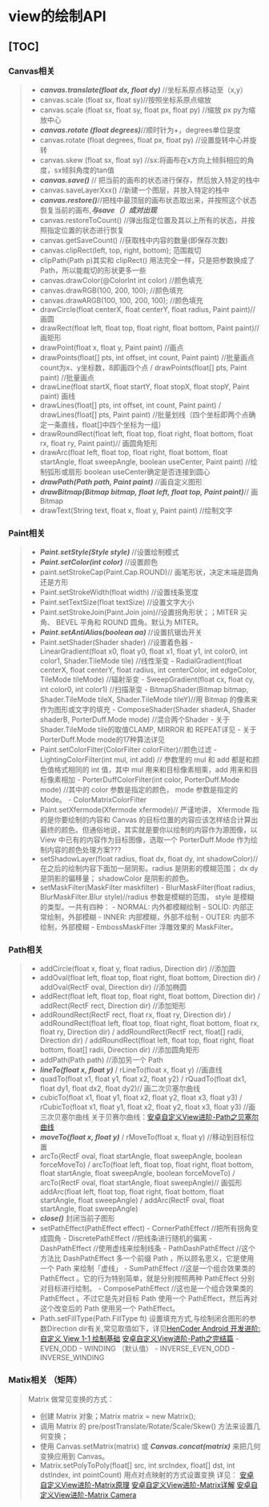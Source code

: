 # view的绘制API
[TOC]
---
### Canvas相关
> - ***canvas.translate(float dx, float dy)*** //坐标系原点移动至（x,y）
> - canvas.scale (float sx, float sy)//按照坐标系原点缩放
> - canvas.scale (float sx, float sy, float px, float py) //缩放 px py为缩放中心
> - ***canvas.rotate (float degrees)***//顺时针为+，degrees单位是度
> - canvas.rotate (float degrees, float px, float py) //设置旋转中心并旋转
> - canvas.skew (float sx, float sy) //sx:将画布在x方向上倾斜相应的角度，sx倾斜角度的tan值
> - ***canvas.save()*** // 把当前的画布的状态进行保存，然后放入特定的栈中
> - canvas.saveLayerXxx() //新建一个图层，并放入特定的栈中
> - ***canvas.restore()***//把栈中最顶层的画布状态取出来，并按照这个状态恢复当前的画布,***与save（）成对出现***
> - canvas.restoreToCount()	//弹出指定位置及其以上所有的状态，并按照指定位置的状态进行恢复
> - canvas.getSaveCount() //获取栈中内容的数量(即保存次数)
> - canvas.clipRect(left, top, right, bottom);  范围裁切
> - clipPath(Path p)其实和 clipRect() 用法完全一样，只是把参数换成了 Path，所以能裁切的形状更多一些
> - canvas.drawColor(@ColorInt int color) //颜色填充
> - canvas.drawRGB(100, 200, 100);   //颜色填充
> - canvas.drawARGB(100, 100, 200, 100);   //颜色填充
> - drawCircle(float centerX, float centerY, float radius, Paint paint)// 画圆
> - drawRect(float left, float top, float right, float bottom, Paint paint)// 画矩形
> - drawPoint(float x, float y, Paint paint) //画点
> - drawPoints(float[] pts, int offset, int count, Paint paint)  //批量画点 count为x、y坐标数，8即画四个点
/ drawPoints(float[] pts, Paint paint) //批量画点
> - drawLine(float startX, float startY, float stopX, float stopY, Paint paint) 画线
> - drawLines(float[] pts, int offset, int count, Paint paint) / drawLines(float[] pts, Paint paint) //批量划线（四个坐标即两个点确定一条直线，float[]中四个坐标为一组）
> - drawRoundRect(float left, float top, float right, float bottom, float rx, float ry, Paint paint)// 画圆角矩形
> - drawArc(float left, float top, float right, float bottom, float startAngle, float sweepAngle, boolean useCenter, Paint paint) //绘制弧形或扇形 boolean useCenter确定是否连接到圆心
> - ***drawPath(Path path, Paint paint)*** //画自定义图形
> - ***drawBitmap(Bitmap bitmap, float left, float top, Paint paint)***// 画 Bitmap
> - drawText(String text, float x, float y, Paint paint) //绘制文字

### Paint相关
> - ***Paint.setStyle(Style style)*** //设置绘制模式
> - ***Paint.setColor(int color)*** //设置颜色
> - paint.setStrokeCap(Paint.Cap.ROUND)// 画笔形状，决定末端是圆角还是方形
> - Paint.setStrokeWidth(float width) //设置线条宽度
> - Paint.setTextSize(float textSize) //设置文字大小
> - Paint.setStrokeJoin(Paint.Join join)//设置拐角形状；；MITER 尖角、 BEVEL 平角和 ROUND 圆角。默认为 MITER。
> - ***Paint.setAntiAlias(boolean aa)*** //设置抗锯齿开关
> - Paint.setShader(Shader shader) //设置着色器
    - LinearGradient(float x0, float y0, float x1, float y1, int color0, int color1, Shader.TileMode tile) //线性渐变
    - RadialGradient(float centerX, float centerY, float radius, int centerColor, int edgeColor, TileMode tileMode) //辐射渐变
    - SweepGradient(float cx, float cy, int color0, int color1) //扫描渐变
    - BitmapShader(Bitmap bitmap, Shader.TileMode tileX, Shader.TileMode tileY)//用 Bitmap 的像素来作为图形或文字的填充
    - ComposeShader(Shader shaderA, Shader shaderB, PorterDuff.Mode mode) //混合两个Shader 
    - 关于Shader.TileMode tile的取值CLAMP, MIRROR 和 REPEAT详见[](http://hencoder.com/ui-1-2/)
    - 关于PorterDuff.Mode mode的17种算法详见
> - Paint.setColorFilter(ColorFilter colorFilter)//颜色过滤
    - LightingColorFilter(int mul, int add) // 参数里的 mul 和 add 都是和颜色值格式相同的 int 值，其中 mul 用来和目标像素相乘，add 用来和目标像素相加
    - PorterDuffColorFilter(int color, PorterDuff.Mode mode) //其中的 color 参数是指定的颜色， mode 参数是指定的 Mode。
    - ColorMatrixColorFilter
> -  Paint.setXfermode(Xfermode xfermode)// 严谨地讲， Xfermode 指的是你要绘制的内容和 Canvas 的目标位置的内容应该怎样结合计算出最终的颜色。但通俗地说，其实就是要你以绘制的内容作为源图像，以 View 中已有的内容作为目标图像，选取一个 PorterDuff.Mode 作为绘制内容的颜色处理方案???
> - setShadowLayer(float radius, float dx, float dy, int shadowColor)//在之后的绘制内容下面加一层阴影。radius 是阴影的模糊范围； dx dy 是阴影的偏移量； shadowColor 是阴影的颜色。
> - setMaskFilter(MaskFilter maskfilter) 
    - BlurMaskFilter(float radius, BlurMaskFilter.Blur style)//radius 参数是模糊的范围， style 是模糊的类型。一共有四种：
        - NORMAL: 内外都模糊绘制
        - SOLID: 内部正常绘制，外部模糊
        - INNER: 内部模糊，外部不绘制
        - OUTER: 内部不绘制，外部模糊
    - EmbossMaskFilter 浮雕效果的 MaskFilter。

### Path相关
> - addCircle(float x, float y, float radius, Direction dir) //添加圆
> - addOval(float left, float top, float right, float bottom, Direction dir) / addOval(RectF oval, Direction dir) //添加椭圆
> - addRect(float left, float top, float right, float bottom, Direction dir) / addRect(RectF rect, Direction dir) //添加矩形
> - addRoundRect(RectF rect, float rx, float ry, Direction dir) 
/ addRoundRect(float left, float top, float right, float bottom, float rx, float ry, Direction dir) 
/ addRoundRect(RectF rect, float[] radii, Direction dir)
/ addRoundRect(float left, float top, float right, float bottom, float[] radii, Direction dir) //添加圆角矩形
> - addPath(Path path) //添加另一个 Path
> - ***lineTo(float x, float y)*** / rLineTo(float x, float y) //画直线
> - quadTo(float x1, float y1, float x2, float y2)
/ rQuadTo(float dx1, float dy1, float dx2, float dy2)// 画二次贝塞尔曲线
> - cubicTo(float x1, float y1, float x2, float y2, float x3, float y3) / rCubicTo(float x1, float y1, float x2, float y2, float x3, float y3) //画三次贝塞尔曲线
关于贝赛尔曲线：[安卓自定义View进阶-Path之贝塞尔曲线](http://www.gcssloop.com/customview/Path_Bezier)
> - ***moveTo(float x, float y)*** / rMoveTo(float x, float y) //移动到目标位置
> - arcTo(RectF oval, float startAngle, float sweepAngle, boolean forceMoveTo) 
/ arcTo(float left, float top, float right, float bottom, float startAngle, float sweepAngle, boolean forceMoveTo) 
/ arcTo(RectF oval, float startAngle, float sweepAngle)// 画弧形
addArc(float left, float top, float right, float bottom, float startAngle, float sweepAngle) 
/ addArc(RectF oval, float startAngle, float sweepAngle)
> - ***close()*** 封闭当前子图形
> - setPathEffect(PathEffect effect)
    - CornerPathEffect //把所有拐角变成圆角
    - DiscretePathEffect //把线条进行随机的偏离
    - DashPathEffect //使用虚线来绘制线条
    - PathDashPathEffect //这个方法比 DashPathEffect 多一个前缀 Path ，所以顾名思义，它是使用一个 Path 来绘制「虚线」
    - SumPathEffect //这是一个组合效果类的 PathEffect 。它的行为特别简单，就是分别按照两种 PathEffect 分别对目标进行绘制。
    - ComposePathEffect //这也是一个组合效果类的 PathEffect 。不过它是先对目标 Path 使用一个 PathEffect，然后再对这个改变后的 Path 使用另一个 PathEffect。
> - Path.setFillType(Path.FillType ft) 设置填充方式,与绘制闭合图形的参数Direction dir有关,常见取值如下，详见[HenCoder Android 开发进阶: 自定义 View 1-1 绘制基础](http://hencoder.com/ui-1-1/)
[安卓自定义View进阶-Path之完结篇](http://www.gcssloop.com/customview/Path_Over)
    - EVEN_ODD
    - WINDING （默认值）
    - INVERSE_EVEN_ODD
    - INVERSE_WINDING
### Matix相关 （矩阵）
> Matrix 做常见变换的方式：
> - 创建 Matrix 对象；Matrix matrix = new Matrix();
> - 调用 Matrix 的 pre/postTranslate/Rotate/Scale/Skew() 方法来设置几何变换；
> - 使用 Canvas.setMatrix(matrix) 或 ***Canvas.concat(matrix)*** 来把几何变换应用到 Canvas。
> - Matrix.setPolyToPoly(float[] src, int srcIndex, float[] dst, int dstIndex, int pointCount) 用点对点映射的方式设置变换
>详见：
[安卓自定义View进阶-Matrix原理](http://www.gcssloop.com/customview/Matrix_Basic)
[安卓自定义View进阶-Matrix详解](http://www.gcssloop.com/customview/Matrix_Method)
[安卓自定义View进阶-Matrix Camera](http://www.gcssloop.com/customview/matrix-3d-camera)




